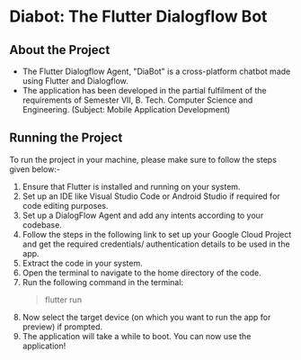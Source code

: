 # Diabot: The Flutter Dialogflow Bot

## About the Project
* The Flutter Dialogflow Agent, "DiaBot" is a cross-platform chatbot made using Flutter and Dialogflow.
* The application has been developed in the partial fulfilment of the requirements of Semester VII, B. Tech. Computer Science and Engineering. (Subject: Mobile Application Development)

## Running the Project
To run the project in your machine, please make sure to follow the steps given below:-
1. Ensure that Flutter is installed and running on your system.
2. Set up an IDE like Visual Studio Code or Android Studio if required for code editing purposes.
3. Set up a DialogFlow Agent and add any intents according to your codebase.
4. Follow the steps in the following link to set up your Google Cloud Project and get the required credentials/ authentication details to be used in the app.
5. Extract the code in your system.
6. Open the terminal to navigate to the home directory of the code.
7. Run the following command in the terminal:
   > flutter run
8. Now select the target device (on which you want to run the app for preview) if prompted.
9. The application will take a while to boot. You can now use the application!
